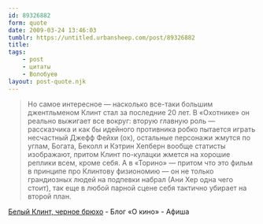 ```yaml
---
id: 89326882
form: quote
date: 2009-03-24 13:46:03
tumblr: https://untitled.urbansheep.com/post/89326882
title: 
tags:
    - post
    - цитаты
    - Волобуев
layout: post-quote.njk
---
```


<blockquote>
Но самое интересное — насколько все-таки большим джентльменом Клинт стал за последние 20 лет. В «Охотнике» он реально выжигает все вокруг: вторую главную роль — рассказчика и как бы идейного противника робко пытается играть несчастный Джефф Фейхи (ох), остальные персонажи жмутся по углам, Богата, Беколл и Кэтрин Хепберн вообще статисты изображают, притом Клинт по-кулацки жмется на хорошие реплики всем, кроме себя. А в «Торино» — притом что это фильм в принципе про Клинтову физиономию — он не только грандиозных людей на подпевки набрал (Ани Хер одна чего стоит), так еще в любой парной сцене себя тактично убирает на второй план.
</blockquote>

<a href="http://www.afisha.ru/blogcomments/3985/">Белый Клинт, черное брюхо</a> - Блог «О кино» - Афиша
